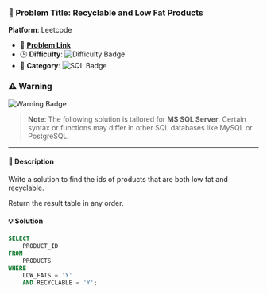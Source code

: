 ### 📂 Problem Title: Recyclable and Low Fat Products

**Platform**: Leetcode

- 🔗 [**Problem Link**](https://leetcode.com/problems/recyclable-and-low-fat-products/description/?envType=study-plan-v2&envId=top-sql-50)
- 🕒 **Difficulty**: ![Difficulty Badge](https://img.shields.io/badge/Difficulty-Easy-brightgreen)
- 📁 **Category**: ![SQL Badge](https://img.shields.io/badge/SQL-Basic%20Select-blue)

### ⚠️ Warning

![Warning Badge](https://img.shields.io/badge/Warning-MS%20SQL%20Server%20Only-red)

> **Note**: The following solution is tailored for **MS SQL Server**. Certain syntax or functions may differ in other SQL databases like MySQL or PostgreSQL.

---

#### 📄 Description

Write a solution to find the ids of products that are both low fat and recyclable.

Return the result table in any order.

#### 💡 Solution

```sql
SELECT
    PRODUCT_ID
FROM
    PRODUCTS
WHERE
    LOW_FATS = 'Y'
    AND RECYCLABLE = 'Y';
```
